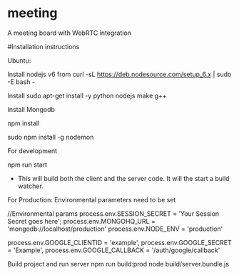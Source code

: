 # meeting
A meeting board with WebRTC integration

#Installation instructions

Ubuntu:

Install nodejs v6 from
curl -sL https://deb.nodesource.com/setup_6.x | sudo -E bash -

Install
sudo apt-get install -y python nodejs make g++

Install Mongodb

npm install

sudo npm install -g nodemon

For development

npm run start
- This will build both the client and the server code. It will the start a build watcher.

For Production:
Environmental parameters need to be set


//Environmental params
process.env.SESSION_SECRET = 'Your Session Secret goes here';
process.env.MONGOHQ_URL = 'mongodb://localhost/production'
process.env.NODE_ENV = 'production'

process.env.GOOGLE_CLIENTID = 'example',
process.env.GOOGLE_SECRET = 'Example',
process.env.GOOGLE_CALLBACK = '/auth/google/callback'

Build project and run server
npm run build:prod
node build/server.bundle.js
